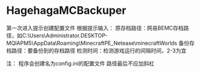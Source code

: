 # HagehagaMCBackuper
第一次进入提示创建配置文件
根据提示输入：
原存档路径：网易BEMC存档路径，如C:\Users\Administrator.DESKTOP-MQIAPM5\AppData\Roaming\MinecraftPE_Netease\minecraftWorlds
备份存档路径：要备份到的存档路径
检测时间：检测游戏运行的间隔时间，2-3为宜

注：
程序会创建名为config.ini的配置文件
路径最后不应加斜杠
